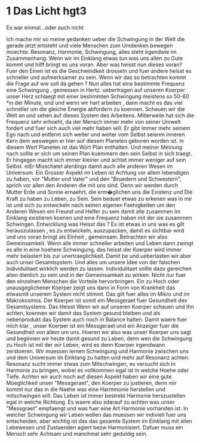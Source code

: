 
# 1 Das Licht  hgt3 # 

Es war einmal...oder auch nicht

Ich mache mir so meine gedanken ueber die Schwingung in der Welt die gerade jetzt entsteht und viele Menschen zum Umdenken bewegen moechte. Resonanz, Harmonie, Schwingung, alles steht irgendwie im Zusammenhang. Wenn wir im Einklang etwas tun was uns allen zu Gute kommt und hilft bringt es uns voran. Aber was heisst nun dieses voran? Fuer den Einen ist es die Geschwindkeit drosseln und fuer andere heisst es schneller und aufmerksamer zu sein. Wenn wir das so betrachten kommt die Frage auf wie soll da gehen ? Nun alles hat eine bestimmte Frequenz eine Schwingung , gemessen in Hertz. uebertragen auf unseren Koerper unser Herz schlaegt mit einer bestimmten Schwingung meistens so 50-60 *in der Minute, und und wenn wir hart arbeiten , dann macht es das viel schneller um die gleiche Energie abfordern zu koennen. Schauen wir die Welt an und sehen auf dieses System des Arbeitens. Mitlerweile hat sich die Frequenz sehr erhoeht, da der Mensch immer mehr von seiner Umwelt fordert und fuer sich auch viel mehr haben will. Er gibt immer mehr seinem Ego nach und entfernt sich weiter und weiter vom Selbst seienm inneren Kern dem weswegen er hier auf diesem Planeten geboren worden ist. In diesem Wort Planeten ist das Wort Plan enthalten. Und meiner Meinung nach sollte er sich um seinen Plan kuemmern den sein Selbst in sich traegt. Er hingegen macht sich immer kleiner und achtet immer weniger auf sein Selbst. mEr Misschatet alerdings damit auch alle anderen Wesen im Universum. Ein Grosser Aspekt im Leben ist Achtung vor allem lebendigen zu haben, vor "Mutter und Vater" und den "Bruedern und Schwestern", sprich vor allen den Anderen die mit uns sind. Denn wir werden durch Mutter Erde und Sonne ernaehrt, die erm�glichen uns die Existenz und Die Kraft zu haben zu Leben, zu Sein. Sein beduet etwas zu erkenen was in mir ist und sich zu entwickeln nach seinen eigenen Faehigkeiten um den Anderen Wesen ein Freund und Helfer zu sein damit alle zusammen im Einklang existieren koenen und eine Frequenz haben mit der sie zusammen Schwingen. Entwicklung was Heisst das ? Es ist etwas in uns was es gilt herauszulassen , es zu entwickeln, auszupacken, damit es sichtbar wird und uns voran bringt als Einheit , gemeinsam. Betrachten wir also Gemeinsamkeit. Wenn alle immer schneller arbeiten und Leben dann zwingt es alle in eine hoehere Schwingung, das heisst der Koerper wird immer mehr belastert bis zur unertraeglichkeit. Damit be und ueberlasten wir aber auch unser Gesamtsystem. Und alles um unsere Idee von der falschen Individulitaet wirklich werden zu lassen. Individulitaet sollte dazu gereichen allen dienlich zu sein und in der Gemeinsamkeit zu wirken. Nicht nur fuer den einzelnen Menschen die Vorteile hervorbringen. Ein zu Hoch oder unausgeglichener Koerper zeigt uns dann in Form von Krankheit das etwasmit unserem System nicht stimmt. Das gilt fuer alles im Mikro und im Makrokosmos. Der Koerper ist somit ein Messgeraet fuer Gesundheit des Gesamtsystems. Das Heisst Wenn wir auf unseren Koerper schauen und Ihn achten, koennen wir damit das System gesund bleiben und als nebenprodukt das System auch noch in Balance halten. Damit waere fuer mich klar , unser Koerper ist ein Messgeraet und ein Anzeiger fuer die Gesundheit von allem um uns. Hoeren wir also was unser Koerper uns sagt und beginnen wir heute damit gesund zu Leben, denn wen die Schwingung zu Hoch ist mit der wir Leben, wird es denn Koerper irgendwann zerstoeren. Wir muessen lernen Schwingung und Harmonie zwischen uns und dem Universum im Einklang zu halten und mehr auf Resonanz achten. Resonanz sucht immer stwas zum Mitschwingen, es versucht sich in Harmonie zu bringen, wobei es vollkommen egal ist in welche Hoehe oder Tiefe. Achten wir auch noch auf diesen Aspekt haben wir eine gute Moeglichkeit unser "Messgeraet", den Koerper zu justieren, denn mir kommt nur das in die Naehe was eine Harmmonie herstellen und mitschwingen will. Das Leben ist immer bestrebt Harmonie herszustellen egal in welche Richtung. Es waere also sdarauf zu achten was unser "Messgraet" empfaengt und was fuer eine Art Harmonie vorhanden ist. In welcher Schwingung wir Leben wollen das muessen wir indiviell fuer uns entscheiden, aber wichtig ist das das gesamte System im Einklang mit allen Lebewesen und Zustaenden agiert bezw Harmonisiert. Dafuer muss ein Mensch sehr Achtsam und manchmal sehr geduldig sein.

